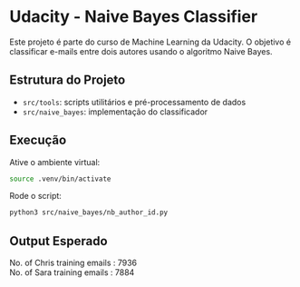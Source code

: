 # Udacity - Naive Bayes Classifier

Este projeto é parte do curso de Machine Learning da Udacity. O objetivo é classificar e-mails entre dois autores usando o algoritmo Naive Bayes.

## Estrutura do Projeto

- `src/tools`: scripts utilitários e pré-processamento de dados
- `src/naive_bayes`: implementação do classificador

## Execução

Ative o ambiente virtual:

```bash
source .venv/bin/activate
```

Rode o script:

```bash
python3 src/naive_bayes/nb_author_id.py
```

## Output Esperado

No. of Chris training emails :  7936  
No. of Sara training emails  :  7884
